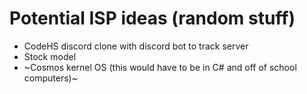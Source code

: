 # Potential ISP ideas (random stuff)
- CodeHS discord clone with discord bot to track server
- Stock model
- ~Cosmos kernel OS (this would have to be in C# and off of school computers)~
